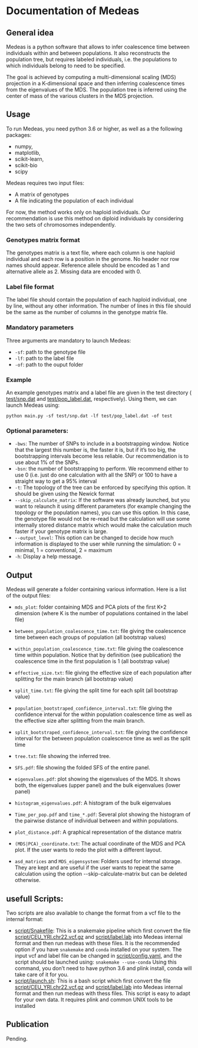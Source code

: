 # Documentation of Medeas
## General idea
Medeas is a python software that allows to infer coalescence time between individuals within and between populations. It also reconstructs the population tree, but requires labeled individuals, i.e. the populations to which individuals belong to need to be specified.

The goal is achieved by computing a multi-dimensional scaling (MDS) projection in a K-dimensional space and then inferring coalescence times from the eigenvalues of the MDS. The population tree is inferred using the center of mass of the various clusters in the MDS projection. 

## Usage
To run Medeas, you need python 3.6 or higher, as well as a the following packages: 
- numpy, 
- matplotlib, 
- scikit-learn, 
- scikit-bio
- scipy

Medeas requires two input files:
- A matrix of genotypes
- A file indicating the population of each individual

For now, the method works only on haploid individuals. Our recommendation is use this method on diploid individuals by considering the two sets of chromosomes independently. 
### Genotypes matrix format
The genotypes matrix is a text file, where each column is one haploid individual and each row is a position in the genome. No header nor row names should appear. Reference allele should be encoded as 1 and alternative allele as 2. Missing data are encoded with 0. 
### Label file format
The label file should contain the population of each haploid individual, one by line, without any other information. The number of lines in this file should be the same as the number of columns in the genotype matrix file. 
### Mandatory parameters

Three arguments are mandatory to launch Medeas:
- `-sf`: path to the genotype file
- `-lf`:  path to the label file
- `-of`: path to the ouput folder

### Example
An example genotypes matrix and a label file are given in the test directory ( [test/snp.dat](test/snp.dat) and  [test/pop_label.dat](test/pop_label.dat), respectively). Using them, we can launch Medeas using: 
```
python main.py -sf test/snp.dat -lf test/pop_label.dat -of test
```
### Optional parameters:
- `-bws`: The number of SNPs to include in a bootstrapping window. Notice that the largest this number is, the faster it is, but if it’s too big, the bootstrapping intervals become less reliable. Our recommendation is to use about 1% of the SNPs. 
- `-bsn`: the number of bootstrapping to perform. We recommend either to use 0 (i.e. just do one calculation with all the SNP) or 100 to have a straight way to get a 95% interval
- `-t`: The topology of the tree can be enforced by specifying this option. It should be given using the Newick format
- `--skip_calculate_matrix`: If the software was already launched, but you want to relaunch it using different parameters (for example changing the topology or the population names), you can use this option. In this case, the genotype file would not be re-read but the calculation will use some internally stored distance matrix which would make the calculation much faster if your genotype matrix is large.
- `--output_level`: This option can be changed to decide how much information is displayed to the user while running the simulation: 0 = minimal, 1 = conventional, 2 = maximum
- `-h`: Display a help message.


## Output
Medeas will generate a folder containing various information. Here is a list of the output files:
- `mds_plot`: folder containing MDS and PCA plots of the first K+2 dimension (where K is the number of populations contained in the label file)
- `between_population_coalescence_time.txt`: file giving the coalescence time between each groups of population (all bootstrap values)
- `within_population_coalescence_time.txt`: file giving the coalescence time within population. Notice that by definition (see publication) the coalescence time in the first population is 1 (all bootstrap value)
- `effective_size.txt`: file giving the effective size of each population after splitting for the main branch (all bootstrap value)
- `split_time.txt`: file giving the split time for each split (all bootstrap value)
- `population_bootstraped_confidence_interval.txt`: file giving the confidence interval for the within population coalescence time as well as the effective size after splitting from the main branch. 
- `split_bootstraped_confidence_interval.txt`: file giving the confidence interval for the between population coalescence time as well as the split time
 
- `tree.txt`: file showing the inferred tree.
- `SFS.pdf`:  file showing the folded SFS of the entire panel. 
- `eigenvalues.pdf`: plot showing the eigenvalues of the MDS. It shows both, the eigenvalues (upper panel) and the bulk eigenvalues (lower panel)
- `histogram_eigenvalues.pdf`: A histogram of the bulk eigenvalues
- `Time_per_pop.pdf` and `time_*.pdf`: Several plot showing the histogram of the pairwise distance of individual between and within populations. 
- `plot_distance.pdf`: A graphical representation of the distance matrix
- `(MDS|PCA)_coordinate.txt`: The actual coordinate of the MDS and PCA plot. If the user wants to redo the plot with a different layout. 
- `asd_matrices` and `MDS_eigensystem`: Folders used for internal storage. They are kept and are useful if the user wants to repeat the same calculation using the option --skip-calculate-matrix but can be deleted otherwise. 

## usefull Scripts:
Two scripts are also available to change the format from a vcf file to the internal format: 
- [script/Snakefile](script/Snakefile): This is a snakemake pipeline which first convert the file [script/CEU_YRI.chr22.vcf.gz](script/CEU_YRI.chr22.vcf.gz) and [script/label.lab](script/label.lab) into Medeas internal format and then run medeas with these files.  It is the recommended option if you have `snakemake` and `conda` installed on your system. The input vcf and label file can be changed in [script/config.yaml](script/config.yaml), and the script should be launched using:
```snakemake --use-conda```
Using this command, you don’t need to have python 3.6 and plink install, conda will take care of it for you. 
- [script/launch.sh](script/launch.sh): This is a bash script which first convert the file [script/CEU_YRI.chr22.vcf.gz](script/CEU_YRI.chr22.vcf.gz) and [script/label.lab](script/label.lab) into Medeas internal format and then run medeas with thess files. This script is easy to adapt for your own data. It requires plink and common UNIX tools to be installed

## Publication
Pending.

